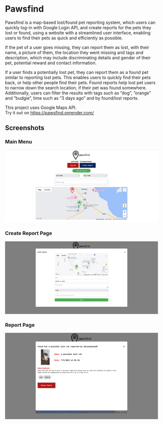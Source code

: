 # Pawsfind

Pawsfind is a map-based lost/found pet reporting system, which users can quickly log-in with Google Login API, and create reports for the pets they lost or found, using a website with a  streamlined user interface, enabling users to find their pets as quick and efficiently as possible.<br />

If the pet of a user goes missing, they can report them as lost, with their name, a picture of them, the location they went missing and tags and description, which may include discriminating details and gender of their pet, potential reward and contact information.<br />

If a user finds a potentially lost pet, they can report them as a found pet similar to reporting lost pets. This enables users to quickly find their pets back, or help other people find their pets. Found reports help lost pet users to narrow down the search location, if their pet was found somewhere. Additionally, users can filter the results with tags such as ”dog”, ”orange” and ”budgie”, time such as ”3 days ago” and by found/lost reports.<br />

This project uses Google Maps API.<br />
Try it out on https://pawsfind.onrender.com/

## Screenshots

### Main Menu

![Main Menu](samples/map-sample.png)

### Create Report Page

![Create Report Page](samples/report-sample.png)

### Report Page

![Report Page](samples/report-sample-2.png)

